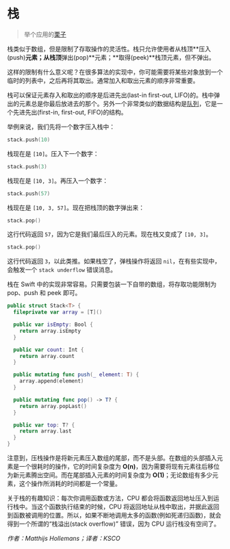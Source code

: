 # 栈
> 举个应用的[栗子](https://www.raywenderlich.com/149213/swift-algorithm-club-swift-stack-data-structure)

栈类似于数组，但是限制了存取操作的灵活性。栈只允许使用者从栈顶**压入(push)**元素；从栈顶**弹出(pop)**元素；**取得(peek)**栈顶元素，但不弹出。

这样的限制有什么意义呢？在很多算法的实现中，你可能需要将某些对象放到一个临时的列表中，之后再将其取出。通常加入和取出元素的顺序非常重要。

栈可以保证元素存入和取出的顺序是后进先出(last-in first-out, LIFO)的。栈中弹出的元素总是你最后放进去的那个。另外一个非常类似的数据结构是[队列](../Queue/)，它是一个先进先出(first-in, first-out, FIFO)的结构。

举例来说，我们先将一个数字压入栈中：

```swift
stack.push(10)
```

栈现在是 `[10]`。压入下一个数字：

```swift
stack.push(3)
```

栈现在是 `[10, 3]`。再压入一个数字：

```swift
stack.push(57)
```

栈现在是 `[10, 3, 57]`。现在把栈顶的数字弹出来：

```swift
stack.pop()
```

这行代码返回 `57`，因为它是我们最后压入的元素。现在栈又变成了 `[10, 3]`。

```swift
stack.pop()
```

这行代码返回 `3`，以此类推。如果栈空了，弹栈操作将返回 `nil`，在有些实现中，会触发一个 `stack underflow` 错误消息。

栈在 Swift 中的实现非常容易。只需要包装一下自带的数组，将存取功能限制为 pop、push 和 peek 即可。

```swift
public struct Stack<T> {
  fileprivate var array = [T]()

  public var isEmpty: Bool {
    return array.isEmpty
  }

  public var count: Int {
    return array.count
  }

  public mutating func push(_ element: T) {
    array.append(element)
  }

  public mutating func pop() -> T? {
    return array.popLast()
  }

  public var top: T? {
    return array.last
  }
}

```

注意到，压栈操作是将新元素压入数组的尾部，而不是头部。在数组的头部插入元素是一个很耗时的操作，它的时间复杂度为 **O(n)**，因为需要将现有元素往后移位为新元素腾出空间。而在尾部插入元素的时间复杂度为 **O(1)**；无论数组有多少元素，这个操作所消耗的时间都是一个常量。

关于栈的有趣知识：每次你调用函数或方法，CPU 都会将函数返回地址压入到运行栈中。当这个函数执行结束的时候，CPU 将返回地址从栈中取出，并据此返回到函数被调用的位置。所以，如果不断地调用太多的函数(例如死递归函数)，就会得到一个所谓的“栈溢出(stack overflow)” 错误，因为 CPU 运行栈没有空间了。

*作者：Matthijs Hollemans；译者：KSCO*
